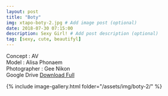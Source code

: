 ```yaml
---
layout: post
title: "Boty"
img: xtapo-boty-2.jpg # Add image post (optional)
date: 2018-07-30 07:15:00
description: Sexy Girl! # Add post description (optional)
tag: [sexy, cute, beautifyl]
---
```

Concept : AV  
Model : Alisa Phonaem  
Photographer : Gee Nikon  
Google Drive [Download Full](http://gestyy.com/e0GwYy)    

{% include image-gallery.html folder="/assets/img/boty-2/" %}
